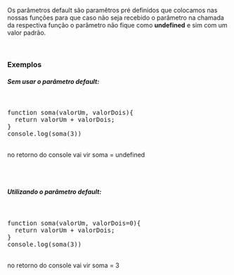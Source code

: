 Os parâmetros default são paramêtros pré definidos que colocamos nas nossas funções para que caso não seja recebido o parâmetro na chamada da respectiva função
o parâmetro não fique como <b>undefined</b> e sim com um valor padrão.

<br>
<h3>Exemplos</h3>
<h5>Sem usar o parâmetro default:</h5>
<br>
<pre>
function soma(valorUm, valorDois){
  return valorUm + valorDois;
}
console.log(soma(3))
</pre>
<br>
no retorno do console vai vir soma = undefined

<br><br>
<h5>Utilizando o parâmetro default:</h5>
<br>
<pre>
function soma(valorUm, valorDois=0){
  return valorUm + valorDois;
}
console.log(soma(3))
</pre>
<br>
no retorno do console vai vir soma = 3
